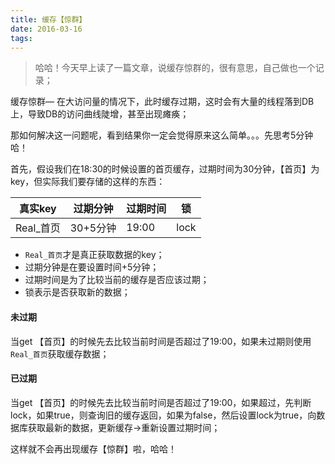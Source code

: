 ```yaml
---
title: 缓存【惊群】
date: 2016-03-16
tags: 
---
```


> 哈哈！今天早上读了一篇文章，说缓存惊群的，很有意思，自己做也一个记录；

缓存惊群— 在大访问量的情况下，此时缓存过期，这时会有大量的线程落到DB上，导致DB的访问曲线陡增，甚至出现瘫痪；

​	那如何解决这一问题呢，看到结果你一定会觉得原来这么简单。。。先思考5分钟哈！

​	首先，假设我们在18:30的时候设置的首页缓存，过期时间为30分钟，【首页】为key，但实际我们要存储的这样的东西：

| 真实key   | 过期分钟   | 过期时间  | 锁    |
| ------- | ------ | ----- | ---- |
| Real_首页 | 30+5分钟 | 19:00 | lock |

* `Real_首页`才是真正获取数据的key；
* 过期分钟是在要设置时间+5分钟；
* 过期时间是为了比较当前的缓存是否应该过期；
* 锁表示是否获取新的数据；

#### 未过期

当get 【首页】的时候先去比较当前时间是否超过了19:00，如果未过期则使用`Real_首页`获取缓存数据；

#### 已过期

当get 【首页】的时候先去比较当前时间是否超过了19:00，如果超过，先判断lock，如果true，则查询旧的缓存返回，如果为false，然后设置lock为true，向数据库获取最新的数据，更新缓存->重新设置过期时间；

这样就不会再出现缓存【惊群】啦，哈哈！